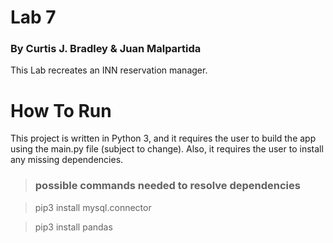 # Lab 7 
### By Curtis J. Bradley & Juan Malpartida
This Lab recreates an INN reservation manager. 

# How To Run
This project is written in Python 3, and it requires the user to build 
the app using the main.py file (subject to change). Also, it requires
the user to install any missing dependencies.
> ### possible commands needed to resolve dependencies

> pip3 install mysql.connector

> pip3 install pandas